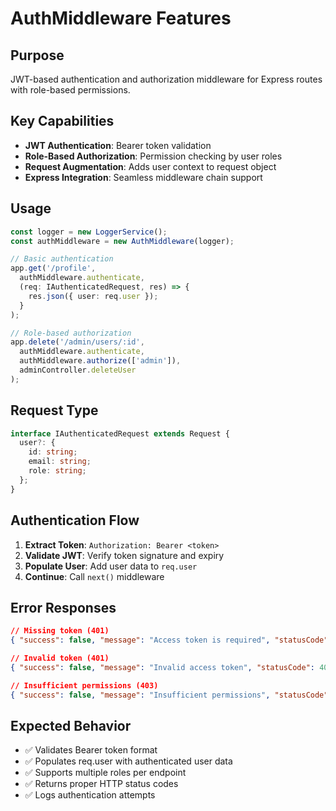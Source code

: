 # AuthMiddleware Features

## Purpose
JWT-based authentication and authorization middleware for Express routes with role-based permissions.

## Key Capabilities
- **JWT Authentication**: Bearer token validation
- **Role-Based Authorization**: Permission checking by user roles
- **Request Augmentation**: Adds user context to request object
- **Express Integration**: Seamless middleware chain support

## Usage
```typescript
const logger = new LoggerService();
const authMiddleware = new AuthMiddleware(logger);

// Basic authentication
app.get('/profile', 
  authMiddleware.authenticate,
  (req: IAuthenticatedRequest, res) => {
    res.json({ user: req.user });
  }
);

// Role-based authorization
app.delete('/admin/users/:id',
  authMiddleware.authenticate,
  authMiddleware.authorize(['admin']),
  adminController.deleteUser
);
```

## Request Type
```typescript
interface IAuthenticatedRequest extends Request {
  user?: {
    id: string;
    email: string;
    role: string;
  };
}
```

## Authentication Flow
1. **Extract Token**: `Authorization: Bearer <token>`
2. **Validate JWT**: Verify token signature and expiry
3. **Populate User**: Add user data to `req.user`
4. **Continue**: Call `next()` middleware

## Error Responses
```json
// Missing token (401)
{ "success": false, "message": "Access token is required", "statusCode": 401 }

// Invalid token (401) 
{ "success": false, "message": "Invalid access token", "statusCode": 401 }

// Insufficient permissions (403)
{ "success": false, "message": "Insufficient permissions", "statusCode": 403 }
```

## Expected Behavior
- ✅ Validates Bearer token format
- ✅ Populates req.user with authenticated user data
- ✅ Supports multiple roles per endpoint
- ✅ Returns proper HTTP status codes
- ✅ Logs authentication attempts
